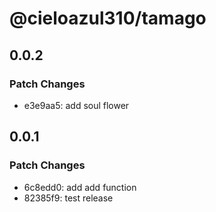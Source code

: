 # @cieloazul310/tamago

## 0.0.2

### Patch Changes

- e3e9aa5: add soul flower

## 0.0.1

### Patch Changes

- 6c8edd0: add add function
- 82385f9: test release
